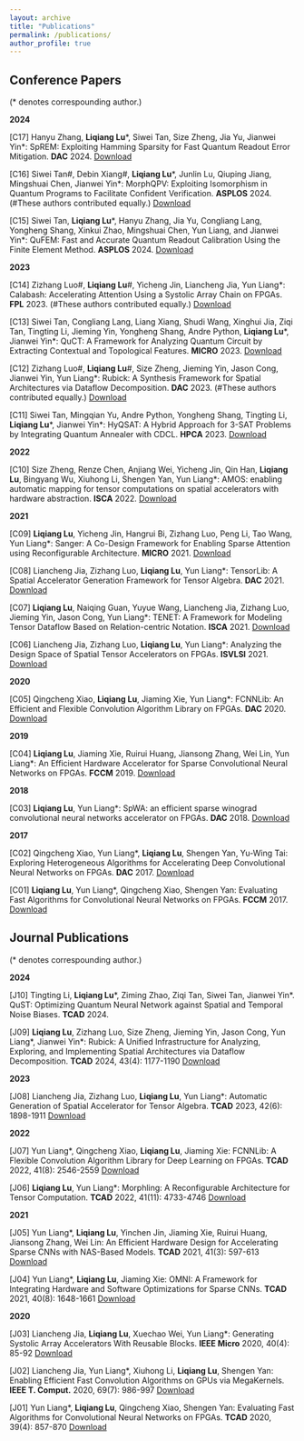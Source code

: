 ```yaml
---
layout: archive
title: "Publications"
permalink: /publications/
author_profile: true
---
```


## Conference Papers
(* denotes correspounding author.)

**2024**

[C17] Hanyu Zhang, **Liqiang Lu**\*, Siwei Tan, Size Zheng, Jia Yu, Jianwei Yin\*: SpREM: Exploiting Hamming Sparsity for Fast Quantum Readout Error Mitigation. **DAC** 2024. [Download](https://liqianglu-zju.github.io/files/conference/2024/DAC_2024_SpREM.pdf)

[C16] Siwei Tan#, Debin Xiang#, **Liqiang Lu**\*, Junlin Lu, Qiuping Jiang, Mingshuai Chen, Jianwei Yin\*: MorphQPV: Exploiting Isomorphism in Quantum Programs to Facilitate Confident Verification. **ASPLOS** 2024. (#These authors contributed equally.) [Download](https://liqianglu-zju.github.io/files/conference/2024/ASPLOS_2024_MorphQPV.pdf)

[C15] Siwei Tan, **Liqiang Lu**\*, Hanyu Zhang, Jia Yu, Congliang Lang, Yongheng Shang, Xinkui Zhao, Mingshuai Chen, Yun Liang, and Jianwei Yin\*: QuFEM: Fast and Accurate Quantum Readout Calibration Using the Finite Element Method. **ASPLOS** 2024. [Download](https://liqianglu-zju.github.io/files/conference/2024/ASPLOS_2024_QuFEM.pdf)



**2023**

[C14] Zizhang Luo#, **Liqiang Lu**#, Yicheng Jin, Liancheng Jia, Yun Liang*: Calabash: Accelerating Attention Using a Systolic Array Chain on FPGAs. **FPL** 2023. (#These authors contributed equally.) [Download](https://liqianglu-zju.github.io/files/conference/2023/FPL_2023_Calabash.pdf)

[C13] Siwei Tan, Congliang Lang, Liang Xiang, Shudi Wang, Xinghui Jia, Ziqi Tan, Tingting Li, Jieming Yin, Yongheng Shang, Andre Python, **Liqiang Lu**\*, Jianwei Yin\*: QuCT: A Framework for Analyzing Quantum Circuit by Extracting Contextual and Topological Features. **MICRO** 2023. [Download](https://liqianglu-zju.github.io/files/conference/2023/MICRO_2023_QuCT.pdf)

[C12] Zizhang Luo#, **Liqiang Lu**#, Size Zheng, Jieming Yin, Jason Cong, Jianwei Yin, Yun Liang*: Rubick: A Synthesis Framework for Spatial Architectures via Dataflow Decomposition. **DAC** 2023. (#These authors contributed equally.) [Download](https://liqianglu-zju.github.io/files/conference/2023/DAC_2023_Rubick.pdf)

[C11] Siwei Tan, Mingqian Yu, Andre Python, Yongheng Shang, Tingting Li, **Liqiang Lu**\*, Jianwei Yin\*: HyQSAT: A Hybrid Approach for 3-SAT Problems by Integrating Quantum Annealer with CDCL. **HPCA** 2023. [Download](https://liqianglu-zju.github.io/files/conference/2023/HPCA_2023_HyQSAT.pdf)



**2022**

[C10] Size Zheng, Renze Chen, Anjiang Wei, Yicheng Jin, Qin Han, **Liqiang Lu**, Bingyang Wu, Xiuhong Li, Shengen Yan, Yun Liang*: AMOS: enabling automatic mapping for tensor computations on spatial accelerators with hardware abstraction. **ISCA** 2022. [Download](https://liqianglu-zju.github.io/files/conference/2022/ISCA_2022_AMOS.pdf)



**2021**

[C09] **Liqiang Lu**, Yicheng Jin, Hangrui Bi, Zizhang Luo, Peng Li, Tao Wang, Yun Liang*: Sanger: A Co-Design Framework for Enabling Sparse Attention using Reconfigurable Architecture. **MICRO** 2021. [Download](https://liqianglu-zju.github.io/files/conference/2021/MICRO_2021_Sanger.pdf)

[C08] Liancheng Jia, Zizhang Luo, **Liqiang Lu**, Yun Liang*: TensorLib: A Spatial Accelerator Generation Framework for Tensor Algebra. **DAC** 2021. [Download](https://liqianglu-zju.github.io/files/conference/2021/DAC_2021_TensorLib.pdf)

[C07] **Liqiang Lu**, Naiqing Guan, Yuyue Wang, Liancheng Jia, Zizhang Luo, Jieming Yin, Jason Cong, Yun Liang*: TENET: A Framework for Modeling Tensor Dataflow Based on Relation-centric Notation. **ISCA** 2021. [Download](https://liqianglu-zju.github.io/files/conference/2021/ISCA_2021_TENET.pdf)

[C06] Liancheng Jia, Zizhang Luo, **Liqiang Lu**, Yun Liang*: Analyzing the Design Space of Spatial Tensor Accelerators on FPGAs. **ISVLSI** 2021. [Download](https://liqianglu-zju.github.io/files/conference/2021/ISVLSI_2021_Analyzing_the_Design_Space_of_Spatial_Tensor_Accelerators_on_FPGAs.pdf)



**2020**

[C05] Qingcheng Xiao, **Liqiang Lu**, Jiaming Xie, Yun Liang*: FCNNLib: An Efficient and Flexible Convolution Algorithm Library on FPGAs. **DAC** 2020. [Download](https://liqianglu-zju.github.io/files/conference/2020/DAC_2020_FCNNLib.pdf)



**2019**

[C04] **Liqiang Lu**, Jiaming Xie, Ruirui Huang, Jiansong Zhang, Wei Lin, Yun Liang*: An Efficient Hardware Accelerator for Sparse Convolutional Neural Networks on FPGAs. **FCCM** 2019. [Download](https://liqianglu-zju.github.io/files/conference/2019/FCCM_2019_An_Efficient_Hardware_Accelerator_for_Spare_Convolutional_Neural_Networks_on_FPGAs.pdf)



**2018**

[C03] **Liqiang Lu**, Yun Liang*: SpWA: an efficient sparse winograd convolutional neural networks accelerator on FPGAs. **DAC** 2018. [Download](https://liqianglu-zju.github.io/files/conference/2018/DAC_2018_SpWA.pdf)



**2017**

[C02] Qingcheng Xiao, Yun Liang*, **Liqiang Lu**, Shengen Yan, Yu-Wing Tai: Exploring Heterogeneous Algorithms for Accelerating Deep Convolutional Neural Networks on FPGAs. **DAC** 2017. [Download](https://liqianglu-zju.github.io/files/conference/2017/DAC_2017_Exploring_Heterogeneous_Algorithms_for_Accelerating_Deep_Convolutional_Neural_Networks_on_FPGAs.pdf)

[C01] **Liqiang Lu**, Yun Liang*, Qingcheng Xiao, Shengen Yan: Evaluating Fast Algorithms for Convolutional Neural Networks on FPGAs. **FCCM** 2017. [Download](https://liqianglu-zju.github.io/files/conference/2017/FCCM_2017_Evaluating_Fast_Algorithms_for_Convolutional_Neural_Networks_on_FPGAs.pdf)



## Journal Publications
(* denotes correspounding author.)

**2024**

[J10] Tingting Li, **Liqiang Lu**\*, Ziming Zhao, Ziqi Tan, Siwei Tan, Jianwei Yin*. QuST: Optimizing Quantum Neural Network against Spatial and Temporal Noise Biases. **TCAD** 2024.

[J09] **Liqiang Lu**, Zizhang Luo, Size Zheng, Jieming Yin, Jason Cong, Yun Liang\*, Jianwei Yin\*: Rubick: A Unified Infrastructure for Analyzing, Exploring, and Implementing Spatial Architectures via Dataflow Decomposition. **TCAD** 2024, 43(4): 1177-1190 [Download](https://liqianglu-zju.github.io/files/journal/2024/TCAD2024Rubick.pdf)



**2023**

[J08] Liancheng Jia, Zizhang Luo, **Liqiang Lu**, Yun Liang*: Automatic Generation of Spatial Accelerator for Tensor Algebra. **TCAD** 2023, 42(6): 1898-1911 [Download](https://liqianglu-zju.github.io/files/journal/2023/TCAD_2023_Automatic_Generati.textClipping.pdf)



**2022**

[J07] Yun Liang*, Qingcheng Xiao, **Liqiang Lu**, Jiaming Xie: FCNNLib: A Flexible Convolution Algorithm Library for Deep Learning on FPGAs. **TCAD** 2022, 41(8): 2546-2559 [Download](https://liqianglu-zju.github.io/files/journal/2022/TCAD_2022_FCNNLib.pdf)

[J06] **Liqiang Lu**, Yun Liang*: Morphling: A Reconfigurable Architecture for Tensor Computation. **TCAD** 2022, 41(11): 4733-4746 [Download](https://liqianglu-zju.github.io/files/journal/2022/TCAD_2022_Morphling.pdf)



**2021**

[J05] Yun Liang*, **Liqiang Lu**, Yinchen Jin, Jiaming Xie, Ruirui Huang, Jiansong Zhang, Wei Lin: An Efficient Hardware Design for Accelerating Sparse CNNs with NAS-Based Models. **TCAD** 2021, 41(3): 597-613 [Download](https://liqianglu-zju.github.io/files/conference/2021/T-CAD_2021_NAS-based_Spatial_CNNs.pdf)

[J04] Yun Liang*, **Liqiang Lu**, Jiaming Xie: OMNI: A Framework for Integrating Hardware and Software Optimizations for Sparse CNNs. **TCAD** 2021, 40(8): 1648-1661 [Download](https://liqianglu-zju.github.io/files/journal/2021/TCAD_2021_OMNI.pdf) 


**2020**

[J03] Liancheng Jia, **Liqiang Lu**, Xuechao Wei, Yun Liang*: Generating Systolic Array Accelerators With Reusable Blocks. **IEEE Micro** 2020, 40(4): 85-92 [Download](https://liqianglu-zju.github.io/files/journal/2020/Micro_2020_Generating_Systolic_Array_Accelerators_With_Reusable_Blocks.pdf)

[J02] Liancheng Jia, Yun Liang*, Xiuhong Li, **Liqiang Lu**, Shengen Yan: Enabling Efficient Fast Convolution Algorithms on GPUs via MegaKernels. **IEEE T. Comput.** 2020, 69(7): 986-997 [Download](https://liqianglu-zju.github.io/files/journal/2020/TC_2020_Enabling_Efficient_Fast_Convolution_Algorithms_on_GPUs_via_MegaKernels.pdf)

[J01] Yun Liang*, **Liqiang Lu**, Qingcheng Xiao, Shengen Yan: Evaluating Fast Algorithms for Convolutional Neural Networks on FPGAs. **TCAD** 2020, 39(4): 857-870 [Download](https://liqianglu-zju.github.io/files/journal/2020/TCAD_2020_Evaluating_Fast_Algorithms_for_Convolutional_Neural_Networks_on_FPGAs.pdf)
